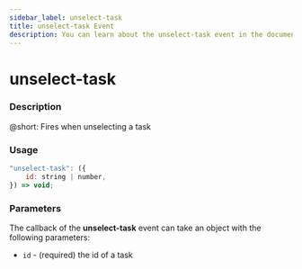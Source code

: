 ```yaml
---
sidebar_label: unselect-task
title: unselect-task Event
description: You can learn about the unselect-task event in the documentation of the DHTMLX JavaScript To Do List library. Browse developer guides and API reference, try out code examples and live demos, and download a free 30-day evaluation version of DHTMLX To Do List.
---
```


# unselect-task

### Description

@short: Fires when unselecting a task

### Usage

```js
"unselect-task": ({
    id: string | number,
}) => void;
```
### Parameters

The callback of the **unselect-task** event can take an object with the following parameters:

- `id` - (required) the id of a task
 